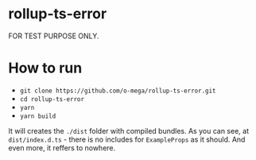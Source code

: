 # rollup-ts-error

FOR TEST PURPOSE ONLY.

# How to run
- `git clone https://github.com/o-mega/rollup-ts-error.git`
- `cd rollup-ts-error`
- `yarn`
- `yarn build`

It will creates the `./dist` folder with compiled bundles.
As you can see, at `dist/index.d.ts` - there is no includes for `ExampleProps` as it should. And even more, it reffers to nowhere.
